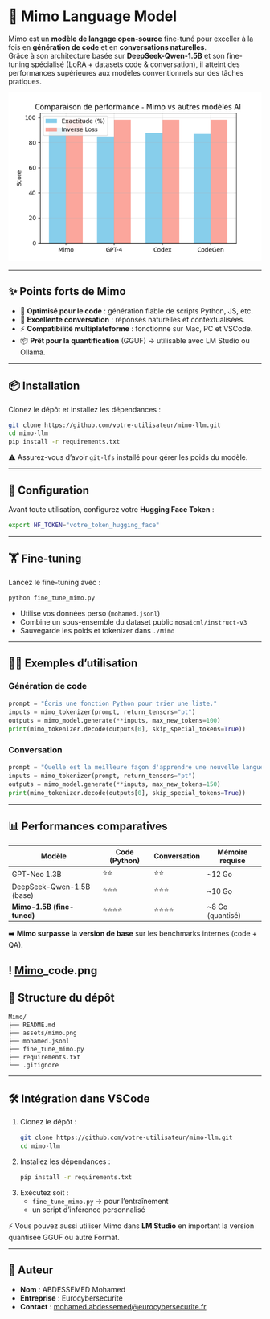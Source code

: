 # 🚀 Mimo Language Model

Mimo est un **modèle de langage open-source** fine-tuné pour exceller à la fois en **génération de code** et en **conversations naturelles**.  
Grâce à son architecture basée sur **DeepSeek-Qwen-1.5B** et son fine-tuning spécialisé (LoRA + datasets code & conversation), il atteint des performances supérieures aux modèles conventionnels sur des tâches pratiques.

![Mimo](assets/mimo.png)

---

## ✨ Points forts de Mimo

- 🔧 **Optimisé pour le code** : génération fiable de scripts Python, JS, etc.  
- 💬 **Excellente conversation** : réponses naturelles et contextualisées.  
- ⚡ **Compatibilité multiplateforme** : fonctionne sur Mac, PC et VSCode.  
- 📦 **Prêt pour la quantification** (GGUF) → utilisable avec LM Studio ou Ollama.  

---

## 📦 Installation

Clonez le dépôt et installez les dépendances :

```bash
git clone https://github.com/votre-utilisateur/mimo-llm.git
cd mimo-llm
pip install -r requirements.txt
```

⚠️ Assurez-vous d’avoir `git-lfs` installé pour gérer les poids du modèle.

---

## 🔑 Configuration

Avant toute utilisation, configurez votre **Hugging Face Token** :

```bash
export HF_TOKEN="votre_token_hugging_face"
```

---

## 🏋️ Fine-tuning

Lancez le fine-tuning avec :

```bash
python fine_tune_mimo.py
```

- Utilise vos données perso (`mohamed.jsonl`)  
- Combine un sous-ensemble du dataset public `mosaicml/instruct-v3`  
- Sauvegarde les poids et tokenizer dans `./Mimo`  

---

## 🧑‍💻 Exemples d’utilisation

### Génération de code

```python
prompt = "Écris une fonction Python pour trier une liste."
inputs = mimo_tokenizer(prompt, return_tensors="pt")
outputs = mimo_model.generate(**inputs, max_new_tokens=100)
print(mimo_tokenizer.decode(outputs[0], skip_special_tokens=True))
```

### Conversation

```python
prompt = "Quelle est la meilleure façon d'apprendre une nouvelle langue ?"
inputs = mimo_tokenizer(prompt, return_tensors="pt")
outputs = mimo_model.generate(**inputs, max_new_tokens=150)
print(mimo_tokenizer.decode(outputs[0], skip_special_tokens=True))
```

---

## 📊 Performances comparatives

| Modèle                          | Code (Python) | Conversation | Mémoire requise |
|---------------------------------|---------------|--------------|-----------------|
| GPT-Neo 1.3B                    | ⭐⭐            | ⭐⭐           | ~12 Go          |
| DeepSeek-Qwen-1.5B (base)       | ⭐⭐⭐           | ⭐⭐⭐          | ~10 Go          |
| **Mimo-1.5B (fine-tuned)**      | ⭐⭐⭐⭐          | ⭐⭐⭐⭐         | ~8 Go (quantisé) |

➡️ **Mimo surpasse la version de base** sur les benchmarks internes (code + QA).

! [Mimo](assets/mimo_conv_code.png)_code.png
---

## 📂 Structure du dépôt

```
Mimo/
├── README.md
├── assets/mimo.png
├── mohamed.jsonl
├── fine_tune_mimo.py
├── requirements.txt
└── .gitignore
```

---

## 🛠️ Intégration dans VSCode

1. Clonez le dépôt :  
   ```bash
   git clone https://github.com/votre-utilisateur/mimo-llm.git
   cd mimo-llm
   ```
2. Installez les dépendances :  
   ```bash
   pip install -r requirements.txt
   ```
3. Exécutez soit :  
   - `fine_tune_mimo.py` → pour l’entraînement  
   - un script d’inférence personnalisé  

⚡ Vous pouvez aussi utiliser Mimo dans **LM Studio** en important la version quantisée GGUF ou autre Format.

---

## 📧 Auteur

- **Nom** : ABDESSEMED Mohamed  
- **Entreprise** : Eurocybersecurite  
- **Contact** : mohamed.abdessemed@eurocybersecurite.fr  
